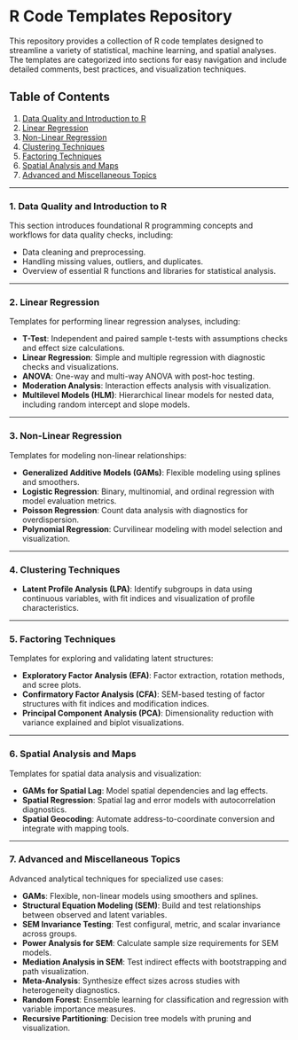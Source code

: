 # R Code Templates Repository

This repository provides a collection of R code templates designed to streamline a variety of statistical, machine learning, and spatial analyses. The templates are categorized into sections for easy navigation and include detailed comments, best practices, and visualization techniques.

## Table of Contents
1. [Data Quality and Introduction to R](#1-data-quality-and-introduction-to-r)  
2. [Linear Regression](#2-linear-regression)  
3. [Non-Linear Regression](#3-non-linear-regression)  
4. [Clustering Techniques](#4-clustering-techniques)  
5. [Factoring Techniques](#5-factoring-techniques)  
6. [Spatial Analysis and Maps](#6-spatial-analysis-and-maps)  
7. [Advanced and Miscellaneous Topics](#7-advanced-and-miscellaneous-topics)  

---

### 1. Data Quality and Introduction to R
This section introduces foundational R programming concepts and workflows for data quality checks, including:
- Data cleaning and preprocessing.
- Handling missing values, outliers, and duplicates.
- Overview of essential R functions and libraries for statistical analysis.

---

### 2. Linear Regression
Templates for performing linear regression analyses, including:
- **T-Test**: Independent and paired sample t-tests with assumptions checks and effect size calculations.
- **Linear Regression**: Simple and multiple regression with diagnostic checks and visualizations.
- **ANOVA**: One-way and multi-way ANOVA with post-hoc testing.
- **Moderation Analysis**: Interaction effects analysis with visualization.
- **Multilevel Models (HLM)**: Hierarchical linear models for nested data, including random intercept and slope models.

---

### 3. Non-Linear Regression
Templates for modeling non-linear relationships:
- **Generalized Additive Models (GAMs)**: Flexible modeling using splines and smoothers.
- **Logistic Regression**: Binary, multinomial, and ordinal regression with model evaluation metrics.
- **Poisson Regression**: Count data analysis with diagnostics for overdispersion.
- **Polynomial Regression**: Curvilinear modeling with model selection and visualization.

---

### 4. Clustering Techniques
- **Latent Profile Analysis (LPA)**: Identify subgroups in data using continuous variables, with fit indices and visualization of profile characteristics.

---

### 5. Factoring Techniques
Templates for exploring and validating latent structures:
- **Exploratory Factor Analysis (EFA)**: Factor extraction, rotation methods, and scree plots.
- **Confirmatory Factor Analysis (CFA)**: SEM-based testing of factor structures with fit indices and modification indices.
- **Principal Component Analysis (PCA)**: Dimensionality reduction with variance explained and biplot visualizations.

---

### 6. Spatial Analysis and Maps
Templates for spatial data analysis and visualization:
- **GAMs for Spatial Lag**: Model spatial dependencies and lag effects.
- **Spatial Regression**: Spatial lag and error models with autocorrelation diagnostics.
- **Spatial Geocoding**: Automate address-to-coordinate conversion and integrate with mapping tools.

---

### 7. Advanced and Miscellaneous Topics
Advanced analytical techniques for specialized use cases:
- **GAMs**: Flexible, non-linear models using smoothers and splines.
- **Structural Equation Modeling (SEM)**: Build and test relationships between observed and latent variables.
- **SEM Invariance Testing**: Test configural, metric, and scalar invariance across groups.
- **Power Analysis for SEM**: Calculate sample size requirements for SEM models.
- **Mediation Analysis in SEM**: Test indirect effects with bootstrapping and path visualization.
- **Meta-Analysis**: Synthesize effect sizes across studies with heterogeneity diagnostics.
- **Random Forest**: Ensemble learning for classification and regression with variable importance measures.
- **Recursive Partitioning**: Decision tree models with pruning and visualization.


